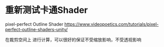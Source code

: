 # 重新测试卡通Shader


pixel-perfect Outline Shader
https://www.videopoetics.com/tutorials/pixel-perfect-outline-shaders-unity/

在裁剪空间上 进行计算，可以很好的保证不受缩放影响，不受透视影响
